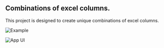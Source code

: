 ## Combinations of excel columns.

This project is designed to create unique combinations of excel columns.

![Example](https://drive.google.com/open?id=1_QXb6iHW27oIxL6zIiM0ffo3pKx4KFQW)

![App UI](https://drive.google.com/open?id=1M6gDSsKkJy_oEKI7rWIol4e6bM7pj55K)
